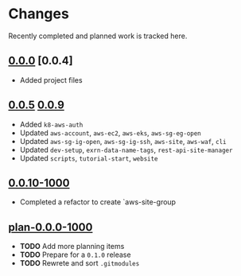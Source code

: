 # Changes
Recently completed and planned work is tracked here.

## [0.0.0](.) [0.0.4]
- Added project files

## [0.0.5](.) [0.0.9](.)
- Added `k8-aws-auth`
- Updated `aws-account`, `aws-ec2`, `aws-eks`, `aws-sg-eg-open`
- Updated `aws-sg-ig-open`, `aws-sg-ig-ssh`, `aws-site`, `aws-waf`, `cli`
- Updated `dev-setup`, `exrn-data-name-tags`, `rest-api-site-manager`
- Updated `scripts`, `tutorial-start`, `website`

## [0.0.10-1000](.)
- Completed a refactor to create `aws-site-group

## [plan-0.0.0-1000](.)
- **TODO** Add more planning items
- **TODO** Prepare for a `0.1.0` release
- **TODO** Rewrete and sort `.gitmodules`
